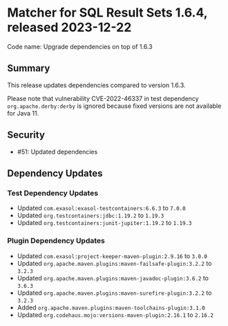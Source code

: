 # Matcher for SQL Result Sets 1.6.4, released 2023-12-22

Code name: Upgrade dependencies on top of 1.6.3

## Summary

This release updates dependencies compared to version 1.6.3.

Please note that vulnerability CVE-2022-46337 in test dependency `org.apache.derby:derby` is ignored because fixed versions are not available for Java 11.

## Security

* #51: Updated dependencies

## Dependency Updates

### Test Dependency Updates

* Updated `com.exasol:exasol-testcontainers:6.6.3` to `7.0.0`
* Updated `org.testcontainers:jdbc:1.19.2` to `1.19.3`
* Updated `org.testcontainers:junit-jupiter:1.19.2` to `1.19.3`

### Plugin Dependency Updates

* Updated `com.exasol:project-keeper-maven-plugin:2.9.16` to `3.0.0`
* Updated `org.apache.maven.plugins:maven-failsafe-plugin:3.2.2` to `3.2.3`
* Updated `org.apache.maven.plugins:maven-javadoc-plugin:3.6.2` to `3.6.3`
* Updated `org.apache.maven.plugins:maven-surefire-plugin:3.2.2` to `3.2.3`
* Added `org.apache.maven.plugins:maven-toolchains-plugin:3.1.0`
* Updated `org.codehaus.mojo:versions-maven-plugin:2.16.1` to `2.16.2`
